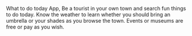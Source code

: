 What to do today App, 
Be a tourist in your own town and search fun things to do today.
Know the weather to learn whether you should bring an umbrella or your shades as you browse the town.
Events or museums are free or pay as you wish.
